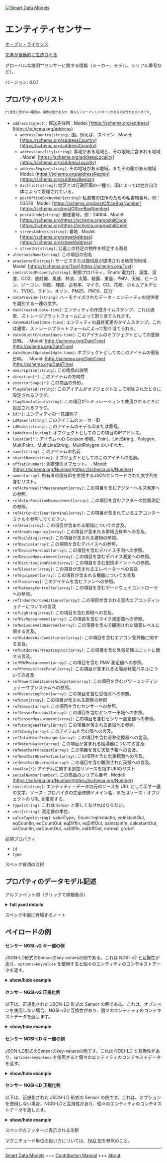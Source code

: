 <!-- 10-Header -->  
[![Smart Data Models](https://smartdatamodels.org/wp-content/uploads/2022/01/SmartDataModels_logo.png "Logo")](https://smartdatamodels.org)  
エンティティセンサー  
==========<!-- /10-Header -->  
<!-- 15-License -->  
[オープン・ライセンス](https://github.com/smart-data-models//dataModel.ZEB/blob/master/Sensor/LICENSE.md)  
[文書が自動的に生成される](https://docs.google.com/presentation/d/e/2PACX-1vTs-Ng5dIAwkg91oTTUdt8ua7woBXhPnwavZ0FxgR8BsAI_Ek3C5q97Nd94HS8KhP-r_quD4H0fgyt3/pub?start=false&loop=false&delayms=3000#slide=id.gb715ace035_0_60)  
<!-- /15-License -->  
<!-- 20-Description -->  
グローバルな説明**センサーに関する情報（メーカー、モデル、シリアル番号など）。  
バージョン: 0.0.1  
<!-- /20-Description -->  
<!-- 30-PropertiesList -->  

## プロパティのリスト  

<sup><sub>[*] 属性に型がない場合は、複数の型があるか、異なるフォーマット/パターンがある可能性があるためです</sub></sup>。  
- `address[object]`: 郵送先住所  . Model: [https://schema.org/address](https://schema.org/address)	- `addressCountry[string]`: 国。例えば、スペイン  . Model: [https://schema.org/addressCountry](https://schema.org/addressCountry)  
	- `addressLocality[string]`: 番地がある地域と、その地域に含まれる地域  . Model: [https://schema.org/addressLocality](https://schema.org/addressLocality)  
	- `addressRegion[string]`: その地域がある地域、またその国がある地域  . Model: [https://schema.org/addressRegion](https://schema.org/addressRegion)  
	- `district[string]`: 地区とは行政区画の一種で、国によっては地方自治体によって管理されている。    
	- `postOfficeBoxNumber[string]`: 私書箱の住所のための私書箱番号。例：03578  . Model: [https://schema.org/postOfficeBoxNumber](https://schema.org/postOfficeBoxNumber)  
	- `postalCode[string]`: 郵便番号。例：24004  . Model: [https://schema.org/https://schema.org/postalCode](https://schema.org/https://schema.org/postalCode)  
	- `streetAddress[string]`: 番地  . Model: [https://schema.org/streetAddress](https://schema.org/streetAddress)  
	- `streetNr[string]`: 公道上の特定の物件を特定する番号    
- `alternateName[string]`: この項目の別名  - `areaServed[string]`: サービスまたは提供品が提供される地理的地域  . Model: [https://schema.org/Text](https://schema.org/Text)- `controlledProperty[string]`: 制御プロパティ。Enum:'電力計、温度、湿度、CO2、放射線、風速、熱流、太陽、結露、重量、PMV、天候、ビーコン、ジーコン、照度、輝度、占有率、マイク、CO、花粉、ホルムアルデヒド、TVOC、ラドン、オゾン、PM25、PM10、圧力'  - `dataProvider[string]`: ハーモナイズされたデータ・エンティティの提供者を識別する一連の文字。  - `dateCreated[date-time]`: エンティティの作成タイムスタンプ。これは通常、ストレージプラットフォームによって割り当てられます。  - `dateModified[date-time]`: エンティティの最終変更のタイムスタンプ。これは通常、ストレージプラットフォームによって割り当てられる。  - `dateObjectCreated[date-time]`: このアイテムのオブジェクトとしての登録日時。  . Model: [http://schema.org/DateTime](http://schema.org/DateTime)- `dateObjectUpdated[date-time]`: オブジェクトとしてのこのアイテムの更新日時。  . Model: [http://schema.org/DateTime](http://schema.org/DateTime)- `description[string]`: この商品の説明  - `direction[*]`: このアイテムの方向性  - `exteriorShape[*]`: この商品の外形。  - `flagDeleted[string]`: このアイテムがオブジェクトとして削除されたときに設定されるフラグ。  - `flagSimulation[string]`: この項目がシミュレーションで使用されるときに設定されるフラグ。  - `id[*]`: エンティティの一意識別子  - `idMaker[string]`: このアイテムのメーカーID  - `idModel[string]`: このアイテムのモデルIDまたは番号。  - `ipAddress[string]`: オブジェクトとしてのこの項目のIPアドレス。  - `location[*]`: アイテムへの Geojson 参照。Point、LineString、Polygon、MultiPoint、MultiLineString、MultiPolygon のいずれか。  - `name[string]`: このアイテムの名前  - `objectName[string]`: オブジェクトとしてのこのアイテムの名前。  - `offset[number]`: 測定値のオフセット。  . Model: [https://schema.org/Number](https://schema.org/Number)- `owner[array]`: 所有者の固有IDを参照するJSONエンコードされた文字列を含むリスト。  - `refActorHealthMeasurement[array]`: この項目を含むアクターヘルス測定への参照。  - `refActorPositionMeasurement[array]`: この項目を含むアクターの位置測定の参照。  - `refAirConditionerTerminal[array]`: この項目が含まれているエアコンターミナルを参照してください。  - `refArea[array]`: この項目が含まれる領域についての言及。  - `refAreaOccupancy[array]`: この項目が含まれる領域占有率への言及。  - `refBuilding[array]`: この項目が含まれる建物の参照。  - `refDevice[array]`: この項目を含むデバイスへの参照。  - `refDeviceForecast[array]`: この項目を含むデバイス予測への参照。  - `refDeviceMeasurement[array]`: この項目を含むデバイス測定への参照。  - `refDistributionPoint[array]`: この項目を含む配信ポイントへの参照。  - `refElevator[array]`: この項目が含まれるエレベーターへの言及  - `refEquipment[array]`: この項目が含まれる機器についての言及  - `refFan[array]`: このアイテムを含むファンへの参照。  - `refGatewayController[array]`: この項目を含むゲートウェイコントローラへの参照。  - `refIndoorAirConditioner[array]`: この項目が含まれる室内エアコンディショナーについての言及  - `refLighting[array]`: この項目を含む照明への言及。  - `refMicMeasurement[array]`: この項目を含むマイク測定値への参照。  - `refNoiseLevelObserved[array]`: この項目を含んで観測された騒音レベルに関する言及。  - `refOutdoorAirConditioner[array]`: この項目を含むエアコン室外機に関する言及。  - `refOutdoorAirTreatingUnit[array]`: この項目を含む外気処理ユニットに関する言及。  - `refPMVMeasurement[array]`: この項目を含む PMV 測定値への参照。  - `refPhotovoltaicPanel[array]`: この項目が含まれる太陽光発電パネルについての言及  - `refPowerConditionerSubsystem[array]`: この項目を含むパワーコンディショナーサブシステムへの参照。  - `refReceivingPoint[array]`: この項目を含む受信点への参照。  - `refRoom[array]`: この項目が含まれる部屋の参照  - `refSensor[array]`: この項目を含むセンサーへの参照。  - `refSensorForecast[array]`: この項目を含むセンサー予報への参照。  - `refSensorMeasurement[array]`: この項目を含むセンサー測定値への参照。  - `refStorageBattery[array]`: この項目が含まれる蓄電池を参照。  - `refStorey[array]`: このアイテムを含む階への言及。  - `refTotalHeatExchanger[array]`: この項目を含む全熱交換器への言及。  - `refWaterHeater[array]`: この項目が含まれる給湯器についての言及  - `refWeatherForecast[array]`: この項目を含む天気予報への言及。  - `refWeatherObservation[array]`: この項目を含む気象観測への言及。  - `refWeatherObserved[array]`: この項目を含む観測された天候への言及。  - `seeAlso[*]`: アイテムに関する追加リソースを指すURIのリスト  - `serialNumber[number]`: この商品のシリアル番号  . Model: [https://schema.org/Number](https://schema.org/Number)- `source[string]`: エンティティ・データの元のソースを URL として示す一連の文字。ソース・プロバイダの完全修飾ドメイン名、またはソース・オブジェクトの URL を推奨する。  - `type[string]`: これは `Sensor` と等しくなければならない。  - `unit[string]`: 測定値の単位。  - `valueType[string]`: valueType。Enum:'eqInstantIn, eqInstantOut, eqCountIn, eqCountOut, eqDiffIn, eqDiffOut, oaInstantIn, oaInstantOut, oaCountIn, oaCountOut, oaDiffIn, oaDiffOut, normal, grobe'.  <!-- /30-PropertiesList -->  
<!-- 35-RequiredProperties -->  
必須プロパティ  
- `id`  - `type`  <!-- /35-RequiredProperties -->  
<!-- 40-NotesYaml -->  
スペック冒頭の注釈  
<!-- /40-NotesYaml -->  
<!-- 50-DataModelHeader -->  
## プロパティのデータモデル記述  
アルファベット順（クリックで詳細表示）  
<!-- /50-DataModelHeader -->  
<!-- 60-ModelYaml -->  
<details><summary><strong>full yaml details</strong></summary>    
```yaml  
Sensor:    
  description: Information on Sensor (maker, model, serial number, etc.).    
  properties:    
    address:    
      description: The mailing address    
      properties:    
        addressCountry:    
          description: The country. For example, Spain    
          type: string    
          x-ngsi:    
            model: https://schema.org/addressCountry    
            type: Property    
        addressLocality:    
          description: The locality in which the street address is, and which is in the region    
          type: string    
          x-ngsi:    
            model: https://schema.org/addressLocality    
            type: Property    
        addressRegion:    
          description: The region in which the locality is, and which is in the country    
          type: string    
          x-ngsi:    
            model: https://schema.org/addressRegion    
            type: Property    
        district:    
          description: A district is a type of administrative division that, in some countries, is managed by the local government    
          type: string    
          x-ngsi:    
            type: Property    
        postOfficeBoxNumber:    
          description: The post office box number for PO box addresses. For example, 03578    
          type: string    
          x-ngsi:    
            model: https://schema.org/postOfficeBoxNumber    
            type: Property    
        postalCode:    
          description: The postal code. For example, 24004    
          type: string    
          x-ngsi:    
            model: https://schema.org/https://schema.org/postalCode    
            type: Property    
        streetAddress:    
          description: The street address    
          type: string    
          x-ngsi:    
            model: https://schema.org/streetAddress    
            type: Property    
        streetNr:    
          description: Number identifying a specific property on a public street    
          type: string    
          x-ngsi:    
            type: Property    
      type: object    
      x-ngsi:    
        model: https://schema.org/address    
        type: Property    
    alternateName:    
      description: An alternative name for this item    
      type: string    
      x-ngsi:    
        type: Property    
    areaServed:    
      description: The geographic area where a service or offered item is provided    
      type: string    
      x-ngsi:    
        model: https://schema.org/Text    
        type: Property    
    controlledProperty:    
      description: Controlled Property. Enum:'powermeter, temp, humidity, co2, radiation, windspeed, heatflow, solar, condensation, weight, pmv, weather, beacon, zeacon, illuminance, brilliance, occupancy, mic, co, pollen, formaldehyde, tvoc, radon, ozon, pm25, pm10, pressure'    
      enum:    
        - powermeter    
        - temp    
        - humidity    
        - co2    
        - radiation    
        - windspeed    
        - heatflow    
        - solar    
        - condensation    
        - weight    
        - pmv    
        - weather    
        - beacon    
        - zeacon    
        - illuminance    
        - brilliance    
        - occupancy    
        - mic    
        - co    
        - pollen    
        - formaldehyde    
        - tvoc    
        - radon    
        - ozon    
        - pm25    
        - pm10    
        - pressure    
      type: string    
      x-ngsi:    
        type: Property    
    dataProvider:    
      description: A sequence of characters identifying the provider of the harmonised data entity    
      type: string    
      x-ngsi:    
        type: Property    
    dateCreated:    
      description: Entity creation timestamp. This will usually be allocated by the storage platform    
      format: date-time    
      type: string    
      x-ngsi:    
        type: Property    
    dateModified:    
      description: Timestamp of the last modification of the entity. This will usually be allocated by the storage platform    
      format: date-time    
      type: string    
      x-ngsi:    
        type: Property    
    dateObjectCreated:    
      description: The registration date and time of this item as an object.    
      format: date-time    
      type: string    
      x-ngsi:    
        model: http://schema.org/DateTime    
        type: Property    
    dateObjectUpdated:    
      description: The update date and time of this item as an object.    
      format: date-time    
      type: string    
      x-ngsi:    
        model: http://schema.org/DateTime    
        type: Property    
    description:    
      description: A description of this item    
      type: string    
      x-ngsi:    
        type: Property    
    direction:    
      description: Direction of this item.    
      oneOf:    
        - description: Geojson reference to the item. Point    
          properties:    
            bbox:    
              description: BBox of the  Point    
              items:    
                type: number    
              minItems: 4    
              type: array    
              x-ngsi:    
                type: Property    
            coordinates:    
              description: Coordinates of the Point    
              items:    
                type: number    
              minItems: 2    
              type: array    
              x-ngsi:    
                type: Property    
            type:    
              enum:    
                - Point    
              type: string    
          required:    
            - type    
            - coordinates    
          title: GeoJSON Point    
          type: object    
          x-ngsi:    
            type: GeoProperty    
        - description: Geojson reference to the item. LineString    
          properties:    
            bbox:    
              description: BBox coordinates of the LineString    
              items:    
                type: number    
              minItems: 4    
              type: array    
              x-ngsi:    
                type: Property    
            coordinates:    
              description: Coordinates of the LineString    
              items:    
                items:    
                  type: number    
                minItems: 2    
                type: array    
              minItems: 2    
              type: array    
              x-ngsi:    
                type: Property    
            type:    
              enum:    
                - LineString    
              type: string    
          required:    
            - type    
            - coordinates    
          title: GeoJSON LineString    
          type: object    
          x-ngsi:    
            type: GeoProperty    
        - description: Geojson reference to the item. Polygon    
          properties:    
            bbox:    
              description: BBox coordinates of the Polygon    
              items:    
                type: number    
              minItems: 4    
              type: array    
              x-ngsi:    
                type: Property    
            coordinates:    
              description: Coordinates of the Polygon    
              items:    
                items:    
                  items:    
                    type: number    
                  minItems: 2    
                  type: array    
                minItems: 4    
                type: array    
              type: array    
              x-ngsi:    
                type: Property    
            type:    
              enum:    
                - Polygon    
              type: string    
          required:    
            - type    
            - coordinates    
          title: GeoJSON Polygon    
          type: object    
          x-ngsi:    
            type: GeoProperty    
        - description: Geojson reference to the item. MultiPoint    
          properties:    
            bbox:    
              description: BBox coordinates of the LineString    
              items:    
                type: number    
              minItems: 4    
              type: array    
              x-ngsi:    
                type: Property    
            coordinates:    
              description: Coordinates of the MulitPoint    
              items:    
                items:    
                  type: number    
                minItems: 2    
                type: array    
              type: array    
              x-ngsi:    
                type: Property    
            type:    
              enum:    
                - MultiPoint    
              type: string    
          required:    
            - type    
            - coordinates    
          title: GeoJSON MultiPoint    
          type: object    
          x-ngsi:    
            type: GeoProperty    
        - description: Geojson reference to the item. MultiLineString    
          properties:    
            bbox:    
              description: BBox coordinates of the LineString    
              items:    
                type: number    
              minItems: 4    
              type: array    
              x-ngsi:    
                type: Property    
            coordinates:    
              description: Coordinates of the MultiLineString    
              items:    
                items:    
                  items:    
                    type: number    
                  minItems: 2    
                  type: array    
                minItems: 2    
                type: array    
              type: array    
              x-ngsi:    
                type: Property    
            type:    
              enum:    
                - MultiLineString    
              type: string    
          required:    
            - type    
            - coordinates    
          title: GeoJSON MultiLineString    
          type: object    
          x-ngsi:    
            type: GeoProperty    
        - description: Geojson reference to the item. MultiLineString    
          properties:    
            bbox:    
              items:    
                type: number    
              minItems: 4    
              type: array    
            coordinates:    
              description: Coordinates of the MultiPolygon    
              items:    
                items:    
                  items:    
                    items:    
                      type: number    
                    minItems: 2    
                    type: array    
                  minItems: 4    
                  type: array    
                type: array    
              type: array    
              x-ngsi:    
                type: Property    
            type:    
              enum:    
                - MultiPolygon    
              type: string    
          required:    
            - type    
            - coordinates    
          title: GeoJSON MultiPolygon    
          type: object    
          x-ngsi:    
            type: GeoProperty    
      x-ngsi:    
        type: GeoProperty    
    exteriorShape:    
      description: Exterior shape of this item.    
      oneOf:    
        - description: Geojson reference to the item. Point    
          properties:    
            bbox:    
              description: BBox of the  Point    
              items:    
                type: number    
              minItems: 4    
              type: array    
              x-ngsi:    
                type: Property    
            coordinates:    
              description: Coordinates of the Point    
              items:    
                type: number    
              minItems: 2    
              type: array    
              x-ngsi:    
                type: Property    
            type:    
              enum:    
                - Point    
              type: string    
          required:    
            - type    
            - coordinates    
          title: GeoJSON Point    
          type: object    
          x-ngsi:    
            type: GeoProperty    
        - description: Geojson reference to the item. LineString    
          properties:    
            bbox:    
              description: BBox coordinates of the LineString    
              items:    
                type: number    
              minItems: 4    
              type: array    
              x-ngsi:    
                type: Property    
            coordinates:    
              description: Coordinates of the LineString    
              items:    
                items:    
                  type: number    
                minItems: 2    
                type: array    
              minItems: 2    
              type: array    
              x-ngsi:    
                type: Property    
            type:    
              enum:    
                - LineString    
              type: string    
          required:    
            - type    
            - coordinates    
          title: GeoJSON LineString    
          type: object    
          x-ngsi:    
            type: GeoProperty    
        - description: Geojson reference to the item. Polygon    
          properties:    
            bbox:    
              description: BBox coordinates of the Polygon    
              items:    
                type: number    
              minItems: 4    
              type: array    
              x-ngsi:    
                type: Property    
            coordinates:    
              description: Coordinates of the Polygon    
              items:    
                items:    
                  items:    
                    type: number    
                  minItems: 2    
                  type: array    
                minItems: 4    
                type: array    
              type: array    
              x-ngsi:    
                type: Property    
            type:    
              enum:    
                - Polygon    
              type: string    
          required:    
            - type    
            - coordinates    
          title: GeoJSON Polygon    
          type: object    
          x-ngsi:    
            type: GeoProperty    
        - description: Geojson reference to the item. MultiPoint    
          properties:    
            bbox:    
              description: BBox coordinates of the LineString    
              items:    
                type: number    
              minItems: 4    
              type: array    
              x-ngsi:    
                type: Property    
            coordinates:    
              description: Coordinates of the MulitPoint    
              items:    
                items:    
                  type: number    
                minItems: 2    
                type: array    
              type: array    
              x-ngsi:    
                type: Property    
            type:    
              enum:    
                - MultiPoint    
              type: string    
          required:    
            - type    
            - coordinates    
          title: GeoJSON MultiPoint    
          type: object    
          x-ngsi:    
            type: GeoProperty    
        - description: Geojson reference to the item. MultiLineString    
          properties:    
            bbox:    
              description: BBox coordinates of the LineString    
              items:    
                type: number    
              minItems: 4    
              type: array    
              x-ngsi:    
                type: Property    
            coordinates:    
              description: Coordinates of the MultiLineString    
              items:    
                items:    
                  items:    
                    type: number    
                  minItems: 2    
                  type: array    
                minItems: 2    
                type: array    
              type: array    
              x-ngsi:    
                type: Property    
            type:    
              enum:    
                - MultiLineString    
              type: string    
          required:    
            - type    
            - coordinates    
          title: GeoJSON MultiLineString    
          type: object    
          x-ngsi:    
            type: GeoProperty    
        - description: Geojson reference to the item. MultiLineString    
          properties:    
            bbox:    
              items:    
                type: number    
              minItems: 4    
              type: array    
            coordinates:    
              description: Coordinates of the MultiPolygon    
              items:    
                items:    
                  items:    
                    items:    
                      type: number    
                    minItems: 2    
                    type: array    
                  minItems: 4    
                  type: array    
                type: array    
              type: array    
              x-ngsi:    
                type: Property    
            type:    
              enum:    
                - MultiPolygon    
              type: string    
          required:    
            - type    
            - coordinates    
          title: GeoJSON MultiPolygon    
          type: object    
          x-ngsi:    
            type: GeoProperty    
      x-ngsi:    
        type: GeoProperty    
    flagDeleted:    
      description: Flag set when this item is deleted as an object.    
      type: string    
      x-ngsi:    
        type: Property    
    flagSimulation:    
      description: Flag set when this item is used by simulation.    
      type: string    
      x-ngsi:    
        type: Property    
    id:    
      anyOf:    
        - description: Identifier format of any NGSI entity    
          maxLength: 256    
          minLength: 1    
          pattern: ^[\w\-\.\{\}\$\+\*\[\]`|~^@!,:\\]+$    
          type: string    
          x-ngsi:    
            type: Property    
        - description: Identifier format of any NGSI entity    
          format: uri    
          type: string    
          x-ngsi:    
            type: Property    
      description: Unique identifier of the entity    
      x-ngsi:    
        type: Relationship    
    idMaker:    
      description: Makerid of this item.    
      type: string    
      x-ngsi:    
        type: Property    
    idModel:    
      description: Model id or number of this item.    
      type: string    
      x-ngsi:    
        type: Property    
    ipAddress:    
      description: IP Address of this item as an object.    
      type: string    
      x-ngsi:    
        type: Property    
    location:    
      description: Geojson reference to the item. It can be Point, LineString, Polygon, MultiPoint, MultiLineString or MultiPolygon    
      oneOf:    
        - description: Geojson reference to the item. Point    
          properties:    
            bbox:    
              description: BBox of the  Point    
              items:    
                type: number    
              minItems: 4    
              type: array    
              x-ngsi:    
                type: Property    
            coordinates:    
              description: Coordinates of the Point    
              items:    
                type: number    
              minItems: 2    
              type: array    
              x-ngsi:    
                type: Property    
            type:    
              enum:    
                - Point    
              type: string    
          required:    
            - type    
            - coordinates    
          title: GeoJSON Point    
          type: object    
          x-ngsi:    
            type: GeoProperty    
        - description: Geojson reference to the item. LineString    
          properties:    
            bbox:    
              description: BBox coordinates of the LineString    
              items:    
                type: number    
              minItems: 4    
              type: array    
              x-ngsi:    
                type: Property    
            coordinates:    
              description: Coordinates of the LineString    
              items:    
                items:    
                  type: number    
                minItems: 2    
                type: array    
              minItems: 2    
              type: array    
              x-ngsi:    
                type: Property    
            type:    
              enum:    
                - LineString    
              type: string    
          required:    
            - type    
            - coordinates    
          title: GeoJSON LineString    
          type: object    
          x-ngsi:    
            type: GeoProperty    
        - description: Geojson reference to the item. Polygon    
          properties:    
            bbox:    
              description: BBox coordinates of the Polygon    
              items:    
                type: number    
              minItems: 4    
              type: array    
              x-ngsi:    
                type: Property    
            coordinates:    
              description: Coordinates of the Polygon    
              items:    
                items:    
                  items:    
                    type: number    
                  minItems: 2    
                  type: array    
                minItems: 4    
                type: array    
              type: array    
              x-ngsi:    
                type: Property    
            type:    
              enum:    
                - Polygon    
              type: string    
          required:    
            - type    
            - coordinates    
          title: GeoJSON Polygon    
          type: object    
          x-ngsi:    
            type: GeoProperty    
        - description: Geojson reference to the item. MultiPoint    
          properties:    
            bbox:    
              description: BBox coordinates of the LineString    
              items:    
                type: number    
              minItems: 4    
              type: array    
              x-ngsi:    
                type: Property    
            coordinates:    
              description: Coordinates of the MulitPoint    
              items:    
                items:    
                  type: number    
                minItems: 2    
                type: array    
              type: array    
              x-ngsi:    
                type: Property    
            type:    
              enum:    
                - MultiPoint    
              type: string    
          required:    
            - type    
            - coordinates    
          title: GeoJSON MultiPoint    
          type: object    
          x-ngsi:    
            type: GeoProperty    
        - description: Geojson reference to the item. MultiLineString    
          properties:    
            bbox:    
              description: BBox coordinates of the LineString    
              items:    
                type: number    
              minItems: 4    
              type: array    
              x-ngsi:    
                type: Property    
            coordinates:    
              description: Coordinates of the MultiLineString    
              items:    
                items:    
                  items:    
                    type: number    
                  minItems: 2    
                  type: array    
                minItems: 2    
                type: array    
              type: array    
              x-ngsi:    
                type: Property    
            type:    
              enum:    
                - MultiLineString    
              type: string    
          required:    
            - type    
            - coordinates    
          title: GeoJSON MultiLineString    
          type: object    
          x-ngsi:    
            type: GeoProperty    
        - description: Geojson reference to the item. MultiLineString    
          properties:    
            bbox:    
              items:    
                type: number    
              minItems: 4    
              type: array    
            coordinates:    
              description: Coordinates of the MultiPolygon    
              items:    
                items:    
                  items:    
                    items:    
                      type: number    
                    minItems: 2    
                    type: array    
                  minItems: 4    
                  type: array    
                type: array    
              type: array    
              x-ngsi:    
                type: Property    
            type:    
              enum:    
                - MultiPolygon    
              type: string    
          required:    
            - type    
            - coordinates    
          title: GeoJSON MultiPolygon    
          type: object    
          x-ngsi:    
            type: GeoProperty    
      x-ngsi:    
        type: GeoProperty    
    name:    
      description: The name of this item    
      type: string    
      x-ngsi:    
        type: Property    
    objectName:    
      description: Name of this item as an object.    
      type: string    
      x-ngsi:    
        type: Property    
    offset:    
      description: ' Offset of measurement value.'    
      minimum: 0    
      type: number    
      x-ngsi:    
        model: https://schema.org/Number    
        type: Property    
    owner:    
      description: A List containing a JSON encoded sequence of characters referencing the unique Ids of the owner(s)    
      items:    
        anyOf:    
          - description: Identifier format of any NGSI entity    
            maxLength: 256    
            minLength: 1    
            pattern: ^[\w\-\.\{\}\$\+\*\[\]`|~^@!,:\\]+$    
            type: string    
            x-ngsi:    
              type: Property    
          - description: Identifier format of any NGSI entity    
            format: uri    
            type: string    
            x-ngsi:    
              type: Property    
        description: Unique identifier of the entity    
        x-ngsi:    
          type: Relationship    
      type: array    
      x-ngsi:    
        type: Property    
    refActorHealthMeasurement:    
      description: Reference to the actor health measurement containing this item.    
      items:    
        description: Reference to the actor health measurement containing this item.    
        minItems: 1    
        type: string    
        uniqueItems: yes    
        x-ngsi:    
          type: Relationship    
      type: array    
      x-ngsi:    
        type: Relationship    
    refActorPositionMeasurement:    
      description: Reference to the actor position measurement containing this item.    
      items:    
        description: Reference to the actor position measurement containing this item.    
        minItems: 1    
        type: string    
        uniqueItems: yes    
        x-ngsi:    
          type: Relationship    
      type: array    
      x-ngsi:    
        type: Relationship    
    refAirConditionerTerminal:    
      description: Reference to the air conditioner terminal containing this item.    
      items:    
        description: Reference to the air conditioner terminal containing this item.    
        minItems: 1    
        type: string    
        uniqueItems: yes    
        x-ngsi:    
          type: Relationship    
      type: array    
      x-ngsi:    
        type: Relationship    
    refArea:    
      description: Reference to the area containing this item.    
      items:    
        description: Reference to the area containing this item.    
        minItems: 1    
        type: string    
        uniqueItems: yes    
        x-ngsi:    
          type: Relationship    
      type: array    
      x-ngsi:    
        type: Relationship    
    refAreaOccupancy:    
      description: Reference to the area occupancy containing this item.    
      items:    
        description: Reference to the area occupancy containing this item.    
        minItems: 1    
        type: string    
        uniqueItems: yes    
        x-ngsi:    
          type: Relationship    
      type: array    
      x-ngsi:    
        type: Relationship    
    refBuilding:    
      description: Reference to the building containing this item.    
      items:    
        description: Reference to the building containing this item.    
        minItems: 1    
        type: string    
        uniqueItems: yes    
        x-ngsi:    
          type: Relationship    
      type: array    
      x-ngsi:    
        type: Relationship    
    refDevice:    
      description: Reference to the device containing this item.    
      items:    
        description: Reference to the device containing this item.    
        minItems: 1    
        type: string    
        uniqueItems: yes    
        x-ngsi:    
          type: Relationship    
      type: array    
      x-ngsi:    
        type: Relationship    
    refDeviceForecast:    
      description: Reference to the device forecast containing this item.    
      items:    
        description: Reference to the device forecast containing this item.    
        minItems: 1    
        type: string    
        uniqueItems: yes    
        x-ngsi:    
          type: Relationship    
      type: array    
      x-ngsi:    
        type: Relationship    
    refDeviceMeasurement:    
      description: Reference to the device measurement containing this item.    
      items:    
        description: Reference to the device measurement containing this item.    
        minItems: 1    
        type: string    
        uniqueItems: yes    
        x-ngsi:    
          type: Relationship    
      type: array    
      x-ngsi:    
        type: Relationship    
    refDistributionPoint:    
      description: Reference to the distribution point containing this item.    
      items:    
        description: Reference to the distribution point containing this item.    
        minItems: 1    
        type: string    
        uniqueItems: yes    
        x-ngsi:    
          type: Relationship    
      type: array    
      x-ngsi:    
        type: Relationship    
    refElevator:    
      description: Reference to the elevator containing this item.    
      items:    
        description: Reference to the elevator containing this item.    
        minItems: 1    
        type: string    
        uniqueItems: yes    
        x-ngsi:    
          type: Relationship    
      type: array    
      x-ngsi:    
        type: Relationship    
    refEquipment:    
      description: Reference to the equipment containing this item.    
      items:    
        description: Reference to the equipment containing this item.    
        minItems: 1    
        type: string    
        uniqueItems: yes    
        x-ngsi:    
          type: Relationship    
      type: array    
      x-ngsi:    
        type: Relationship    
    refFan:    
      description: Reference to the fan containing this item.    
      items:    
        description: Reference to the fan containing this item.    
        minItems: 1    
        type: string    
        uniqueItems: yes    
        x-ngsi:    
          type: Relationship    
      type: array    
      x-ngsi:    
        type: Relationship    
    refGatewayController:    
      description: Reference to the gateway controller containing this item.    
      items:    
        description: Reference to the gateway controller containing this item.    
        minItems: 1    
        type: string    
        uniqueItems: yes    
        x-ngsi:    
          type: Relationship    
      type: array    
      x-ngsi:    
        type: Relationship    
    refIndoorAirConditioner:    
      description: Reference to the indoor air conditioner containing this item.    
      items:    
        description: Reference to the indoor air conditioner containing this item.    
        minItems: 1    
        type: string    
        uniqueItems: yes    
        x-ngsi:    
          type: Relationship    
      type: array    
      x-ngsi:    
        type: Relationship    
    refLighting:    
      description: Reference to the lighting containing this item.    
      items:    
        description: Reference to the lighting containing this item.    
        minItems: 1    
        type: string    
        uniqueItems: yes    
        x-ngsi:    
          type: Relationship    
      type: array    
      x-ngsi:    
        type: Relationship    
    refMicMeasurement:    
      description: Reference to the mic measurement containing this item.    
      items:    
        description: Reference to the mic measurement containing this item.    
        minItems: 1    
        type: string    
        uniqueItems: yes    
        x-ngsi:    
          type: Relationship    
      type: array    
      x-ngsi:    
        type: Relationship    
    refNoiseLevelObserved:    
      description: Reference to the noise level observed containing this item.    
      items:    
        description: Reference to the noise level observed containing this item.    
        minItems: 1    
        type: string    
        uniqueItems: yes    
        x-ngsi:    
          type: Relationship    
      type: array    
      x-ngsi:    
        type: Relationship    
    refOutdoorAirConditioner:    
      description: Reference to the outdoor air conditioner containing this item.    
      items:    
        description: Reference to the outdoor air conditioner containing this item.    
        minItems: 1    
        type: string    
        uniqueItems: yes    
        x-ngsi:    
          type: Relationship    
      type: array    
      x-ngsi:    
        type: Relationship    
    refOutdoorAirTreatingUnit:    
      description: Reference to the outdoor air treating unit containing this item.    
      items:    
        description: Reference to the outdoor air treating unit containing this item.    
        minItems: 1    
        type: string    
        uniqueItems: yes    
        x-ngsi:    
          type: Relationship    
      type: array    
      x-ngsi:    
        type: Relationship    
    refPMVMeasurement:    
      description: Reference to the PMV measurement containing this item.    
      items:    
        description: Reference to the PMV measurement containing this item.    
        minItems: 1    
        type: string    
        uniqueItems: yes    
        x-ngsi:    
          type: Relationship    
      type: array    
      x-ngsi:    
        type: Relationship    
    refPhotovoltaicPanel:    
      description: Reference to the photovoltaic panel containing this item.    
      items:    
        description: Reference to the photovoltaic panel containing this item.    
        minItems: 1    
        type: string    
        uniqueItems: yes    
        x-ngsi:    
          type: Relationship    
      type: array    
      x-ngsi:    
        type: Relationship    
    refPowerConditionerSubsystem:    
      description: Reference to the power conditioner subsystem containing this item.    
      items:    
        description: Reference to the power conditioner subsystem containing this item.    
        minItems: 1    
        type: string    
        uniqueItems: yes    
        x-ngsi:    
          type: Relationship    
      type: array    
      x-ngsi:    
        type: Relationship    
    refReceivingPoint:    
      description: Reference to the receiving point containing this item.    
      items:    
        description: Reference to the receiving point containing this item.    
        minItems: 1    
        type: string    
        uniqueItems: yes    
        x-ngsi:    
          type: Relationship    
      type: array    
      x-ngsi:    
        type: Relationship    
    refRoom:    
      description: Reference to the room containing this item.    
      items:    
        description: Reference to the room containing this item.    
        minItems: 1    
        type: string    
        uniqueItems: yes    
        x-ngsi:    
          type: Relationship    
      type: array    
      x-ngsi:    
        type: Relationship    
    refSensor:    
      description: Reference to the sensor containing this item.    
      items:    
        description: Reference to the sensor containing this item.    
        minItems: 1    
        type: string    
        uniqueItems: yes    
        x-ngsi:    
          type: Relationship    
      type: array    
      x-ngsi:    
        type: Relationship    
    refSensorForecast:    
      description: Reference to the sensor forecast containing this item.    
      items:    
        description: Reference to the sensor forecast containing this item.    
        minItems: 1    
        type: string    
        uniqueItems: yes    
        x-ngsi:    
          type: Relationship    
      type: array    
      x-ngsi:    
        type: Relationship    
    refSensorMeasurement:    
      description: Reference to the sensor measurement containing this item.    
      items:    
        description: Reference to the sensor measurement containing this item.    
        minItems: 1    
        type: string    
        uniqueItems: yes    
        x-ngsi:    
          type: Relationship    
      type: array    
      x-ngsi:    
        type: Relationship    
    refStorageBattery:    
      description: Reference to the storage battery containing this item.    
      items:    
        description: Reference to the storage battery containing this item.    
        minItems: 1    
        type: string    
        uniqueItems: yes    
        x-ngsi:    
          type: Relationship    
      type: array    
      x-ngsi:    
        type: Relationship    
    refStorey:    
      description: Reference to the storey containing this item.    
      items:    
        description: Reference to the storey containing this item.    
        minItems: 1    
        type: string    
        uniqueItems: yes    
        x-ngsi:    
          type: Relationship    
      type: array    
      x-ngsi:    
        type: Relationship    
    refTotalHeatExchanger:    
      description: Reference to the total heat exchanger containing this item.    
      items:    
        description: Reference to the total heat exchanger containing this item.    
        minItems: 1    
        type: string    
        uniqueItems: yes    
        x-ngsi:    
          type: Relationship    
      type: array    
      x-ngsi:    
        type: Relationship    
    refWaterHeater:    
      description: Reference to the water heater containing this item.    
      items:    
        description: Reference to the water heater containing this item.    
        minItems: 1    
        type: string    
        uniqueItems: yes    
        x-ngsi:    
          type: Relationship    
      type: array    
      x-ngsi:    
        type: Relationship    
    refWeatherForecast:    
      description: Reference to the weather forecast containing this item.    
      items:    
        description: Reference to the weather forecast containing this item.    
        minItems: 1    
        type: string    
        uniqueItems: yes    
        x-ngsi:    
          type: Relationship    
      type: array    
      x-ngsi:    
        type: Relationship    
    refWeatherObservation:    
      description: Reference to the weather observation containing this item.    
      items:    
        description: Reference to the weather observation containing this item.    
        minItems: 1    
        type: string    
        uniqueItems: yes    
        x-ngsi:    
          type: Relationship    
      type: array    
      x-ngsi:    
        type: Relationship    
    refWeatherObserved:    
      description: Reference to the weather observed containing this item.    
      items:    
        description: Reference to the weather observed containing this item.    
        minItems: 1    
        type: string    
        uniqueItems: yes    
        x-ngsi:    
          type: Relationship    
      type: array    
      x-ngsi:    
        type: Relationship    
    seeAlso:    
      description: list of uri pointing to additional resources about the item    
      oneOf:    
        - items:    
            format: uri    
            type: string    
          minItems: 1    
          type: array    
        - format: uri    
          type: string    
      x-ngsi:    
        type: Property    
    serialNumber:    
      description: ' Serial number of this item.'    
      minimum: 0    
      type: number    
      x-ngsi:    
        model: https://schema.org/Number    
        type: Property    
    source:    
      description: A sequence of characters giving the original source of the entity data as a URL. Recommended to be the fully qualified domain name of the source provider, or the URL to the source object    
      type: string    
      x-ngsi:    
        type: Property    
    type:    
      description: It must be equal to `Sensor`.    
      enum:    
        - Sensor    
      type: string    
      x-ngsi:    
        type: Property    
    unit:    
      description: Unit of measurement value.    
      type: string    
      x-ngsi:    
        type: Property    
    valueType:    
      description: valueType. Enum:'eqInstantIn, eqInstantOut, eqCountIn, eqCountOut, eqDiffIn, eqDiffOut, oaInstantIn, oaInstantOut, oaCountIn, oaCountOut, oaDiffIn, oaDiffOut, normal, grobe'    
      enum:    
        - eqInstantIn    
        - eqInstantOut    
        - eqCountIn    
        - eqCountOut    
        - eqDiffIn    
        - eqDiffOut    
        - oaInstantIn    
        - oaInstantOut    
        - oaCountIn    
        - oaCountOut    
        - oaDiffIn    
        - oaDiffOut    
        - normal    
        - grobe    
      type: string    
      x-ngsi:    
        type: Property    
  required:    
    - id    
    - type    
  type: object    
  x-derived-from: ''    
  x-disclaimer: Redistribution and use in source and binary forms, with or without modification, are permitted  provided that the license conditions are met. Copyleft (c) 2025 Contributors to Smart Data Models Program    
  x-license-url: https://github.com/smart-data-models/dataModel.ZEB/blob/master/Sensor/LICENSE.md    
  x-model-schema: https://smart-data-models.github.io/dataModel.ZEB/Sensor/schema.json    
  x-model-tags: Smart Building    
  x-version: 0.0.1    
```  
</details>    
<!-- /60-ModelYaml -->  
<!-- 70-MiddleNotes -->  
スペック中盤に登場するノート  
<!-- /70-MiddleNotes -->  
<!-- 80-Examples -->  
## ペイロードの例  
#### センサー NGSI-v2 キー値の例  
JSON-LD形式のSensorのkey-valuesの例である。これは NGSI-v2 と互換性があり、`options=keyValues` を使用すると個々のエンティティのコンテキストデータを返す。  
<details><summary><strong>show/hide example</strong></summary>    
```json  
{  
  "id": "urn:ngsi-ld:Sensor:FSA0000000001",  
  "type": "Sensor",  
  "controlledProperty": "temp",  
  "dateObjectCreated": "2020-07-20T17:17:00.621Z",  
  "dateObjectUpdated": "2020-07-20T17:17:00.621Z",  
  "flagDeleted": "false",  
  "ipAddress": "0040.AI.0001600",  
  "objectName": "1F ENTRANCE temp_S1-5",  
  "offset": 0,  
  "refArea": [  
    "urn:ngsi-ld:Area:SAZO0000000001"  
  ],  
  "refDeviceMeasurement": [  
    "urn:ngsi-ld:DeviceMeasurement:FSA0000000001"  
  ],  
  "refGatewayController": [  
    "urn:ngsi-ld:GatewayController:FGB0000000001"  
  ],  
  "refRoom": [  
    "urn:ngsi-ld:Room:SSZO0000000001"  
  ],  
  "refSensorMeasurement": [  
    "urn:ngsi-ld:SensorMeasurement:FSA0000000001"  
  ]  
}  
```  
</details>  
#### センサー NGSI-v2 正規化例  
以下は、正規化された JSON-LD 形式の Sensor の例である。これは、オプションを使用しない場合、NGSI-v2と互換性があり、個々のエンティティのコンテキストデータを返します。  
<details><summary><strong>show/hide example</strong></summary>    
```json  
{  
  "id": "urn:ngsi-ld:Sensor:FSA0000000001",  
  "type": "Sensor",  
  "dateObjectCreated": {  
    "type": "DateTime",  
    "value": "2020-07-20T17:17:00.621Z"  
  },  
  "dateObjectUpdated": {  
    "type": "DateTime",  
    "value": "2020-07-20T17:17:00.621Z"  
  },  
  "controlledProperty": {  
    "type": "Text",  
    "value": "temp"  
  },  
  "flagDeleted": {  
    "type": "Text",  
    "value": "false"  
  },  
  "ipAddress": {  
    "type": "Text",  
    "value": "0040.AI.0001600"  
  },  
  "objectName": {  
    "type": "Text",  
    "value": "1F ENTRANCE temp_S1-5"  
  },  
  "refArea": {  
    "type": "URI",  
    "value": "urn:ngsi-ld:Area:SAZO0000000001"  
  },  
  "refGatewayController": {  
    "type": "URI",  
    "value": "urn:ngsi-ld:GatewayController:FGB0000000001"  
  },  
  "refDeviceMeasurement": {  
    "type": "URI",  
    "value": "urn:ngsi-ld:IndoorDeviceMeasurement:FSA0000000001"  
  },  
  "refRoom": {  
    "type": "URI",  
    "value": "urn:ngsi-ld:Room:SSZO0000000001"  
  },  
  "refSensorMeasurement": {  
    "type": "URI",  
    "value": "urn:ngsi-ld:SensorMeasurement:FSA0000000001"  
  }  
}  
```  
</details>  
#### センサー NGSI-LD キー値の例  
JSON-LD形式のSensorのkey-valuesの例です。これは NGSI-LD と互換性があり、`options=keyValues` を使用すると個々のエンティティのコンテキストデータを返す。  
<details><summary><strong>show/hide example</strong></summary>    
```json  
{  
  "@context": [  
    "https://smart-data-models.github.io/dataModel.ZEB/context.jsonld"  
  ],  
  "id": "urn:ngsi-ld:Sensor:FSA0000000001",  
  "type": "Sensor",  
  "controlledProperty": "temp",  
  "dateObjectCreated": "2020-07-20T17:17:00.621Z",  
  "dateObjectUpdated": "2020-07-20T17:17:00.621Z",  
  "flagDeleted": "false",  
  "ipAddress": "0040.AI.0001600",  
  "objectName": "1F ENTRANCE temp_S1-5",  
  "offset": 0,  
  "refArea": [  
    "urn:ngsi-ld:Area:SAZO0000000001"  
  ],  
  "refDeviceMeasurement": [  
    "urn:ngsi-ld:DeviceMeasurement:FSA0000000001"  
  ],  
  "refGatewayController": [  
    "urn:ngsi-ld:GatewayController:FGB0000000001"  
  ],  
  "refRoom": [  
    "urn:ngsi-ld:Room:SSZO0000000001"  
  ],  
  "refSensorMeasurement": [  
    "urn:ngsi-ld:SensorMeasurement:FSA0000000001"  
  ]  
}  
```  
</details>  
#### センサー NGSI-LD 正規化例  
以下は、正規化された JSON-LD 形式の Sensor の例です。これは、オプションを使用しない場合、NGSI-LDと互換性があり、個々のエンティティのコンテキストデータを返します。  
<details><summary><strong>show/hide example</strong></summary>    
```json  
{  
  "id": "urn:ngsi-ld:Sensor:FSA0000000001",  
  "type": "Sensor",  
  "dateObjectCreated": {  
    "type": "Property",  
    "value": {  
      "@type": "string",  
      "@value": "2020-07-20T17:17:00.621Z"  
    }  
  },  
  "dateObjectUpdated": {  
    "type": "Property",  
    "value": {  
      "@type": "string",  
      "@value": "2020-07-20T17:17:00.621Z"  
    }  
  },  
  "controlledProperty": {  
    "type": "Property",  
    "value": "temp"  
  },  
  "flagDeleted": {  
    "type": "Property",  
    "value": "false"  
  },  
  "ipAddress": {  
    "type": "Property",  
    "value": "0040.AI.0001600"  
  },  
  "objectName": {  
    "type": "Property",  
    "value": "1F ENTRANCE temp_S1-5"  
  },  
  "refArea": {  
    "type": "Relationship",  
    "object": "urn:ngsi-ld:Area:SAZO0000000001"  
  },  
  "refGatewayController": {  
    "type": "Relationship",  
    "object": "urn:ngsi-ld:GatewayController:FGB0000000001"  
  },  
  "refDeviceMeasurement": {  
    "type": "Relationship",  
    "object": "urn:ngsi-ld:DeviceMeasurement:FSA0000000001"  
  },  
  "refRoom": {  
    "type": "Relationship",  
    "object": "urn:ngsi-ld:Room:SSZO0000000001"  
  },  
  "refSensorMeasurement": {  
    "type": "Relationship",  
    "object": "urn:ngsi-ld:SensorMeasurement:FSA0000000001"  
  },  
  "@context": [  
    "https://smart-data-models.github.io/dataModel.ZEB/context.jsonld"  
  ]  
}  
```  
</details><!-- /80-Examples -->  
<!-- 90-FooterNotes -->  
スペックのフッターに表示される注釈  
<!-- /90-FooterNotes -->  
<!-- 95-Units -->  
マグニチュード単位の扱い方については、[FAQ 10](https://smartdatamodels.org/index.php/faqs/)を参照のこと。  
<!-- /95-Units -->  
<!-- 97-LastFooter -->  
---  
[Smart Data Models](https://smartdatamodels.org) +++ [Contribution Manual](https://bit.ly/contribution_manual) +++ [About](https://bit.ly/Introduction_SDM)<!-- /97-LastFooter -->  
